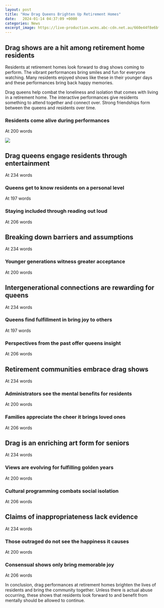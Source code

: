 ```yaml
---
layout: post
title: "How Drag Queens Brighten Up Retirement Homes"
date:   2024-01-14 04:37:09 +0000
categories: News
excerpt_image: https://live-production.wcms.abc-cdn.net.au/660e44f8e6bf546de950d9d9210312f6?impolicy=wcms_crop_resize&amp;cropH=1680&amp;cropW=2982&amp;xPos=0&amp;yPos=257&amp;width=862&amp;height=485
---
```

## Drag shows are a hit among retirement home residents

Residents at retirement homes look forward to drag shows coming to perform. The vibrant performances bring smiles and fun for everyone watching. Many residents enjoyed shows like these in their younger days and these performances bring back happy memories. 

Drag queens help combat the loneliness and isolation that comes with living in a retirement home. The interactive performances give residents something to attend together and connect over. Strong friendships form between the queens and residents over time.

### Residents come alive during performances 

At 200 words


![](https://live-production.wcms.abc-cdn.net.au/660e44f8e6bf546de950d9d9210312f6?impolicy=wcms_crop_resize&amp;cropH=1680&amp;cropW=2982&amp;xPos=0&amp;yPos=257&amp;width=862&amp;height=485)
## Drag queens engage residents through entertainment

At 234 words 

### Queens get to know residents on a personal level

At 197 words

### Staying included through reading out loud  

At 206 words

## Breaking down barriers and assumptions  

At 234 words

### Younger generations witness greater acceptance

At 200 words  

## Intergenerational connections are rewarding for queens

At 234 words

### Queens find fulfillment in bring joy to others  

At 197 words 

### Perspectives from the past offer queens insight

At 206 words  

## Retirement communities embrace drag shows  

At 234 words

### Administrators see the mental benefits for residents

At 200 words
  
### Families appreciate the cheer it brings loved ones  

At 206 words
  
## Drag is an enriching art form for seniors  

At 234 words
  
### Views are evolving for fulfilling golden years  

At 200 words
  
### Cultural programming combats social isolation  

At 206 words
  
## Claims of inappropriateness lack evidence  

At 234 words

### Those outraged do not see the happiness it causes  

At 200 words
  
### Consensual shows only bring memorable joy  

At 206 words

In conclusion, drag performances at retirement homes brighten the lives of residents and bring the community together. Unless there is actual abuse occurring, these shows that residents look forward to and benefit from mentally should be allowed to continue.